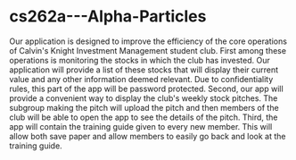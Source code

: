 # cs262a---Alpha-Particles
Our application is designed to improve the efficiency of the core operations of Calvin's Knight
Investment Management student club. First among these operations is monitoring the stocks in which
the club has invested. Our application will provide a list of these stocks that will display their
current value and any other information deemed relevant. Due to confidentiality rules, this part of
the app will be password protected. Second, our app will provide a convenient way to display the
club's weekly stock pitches. The subgroup making the pitch will upload the pitch and then members of
the club will be able to open the app to see the details of the pitch. Third, the app will contain
the training guide given to every new member. This will allow both save paper and allow members to
easily go back and look at the training guide.
